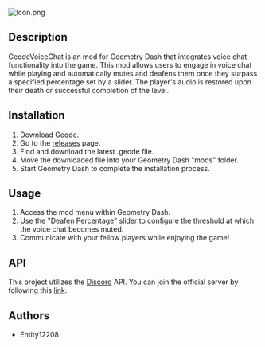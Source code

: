 ![Icon.png](https://github.com/user-attachments/assets/590a4bf2-a8f1-4f84-b878-99d4cfcf699b)

## Description
GeodeVoiceChat is an mod for Geometry Dash that integrates voice chat functionality into the game. This mod allows users to engage in voice chat while playing and automatically mutes and deafens them once they surpass a specified percentage set by a slider. The player's audio is restored upon their death or successful completion of the level.

## Installation
1. Download [Geode](https://geode-sdk.org).
2. Go to the [releases](https://github.com/entity12208/geodevoicechat/releases) page.
3. Find and download the latest .geode file.
4. Move the downloaded file into your Geometry Dash "mods" folder.
5. Start Geometry Dash to complete the installation process.

## Usage
1. Access the mod menu within Geometry Dash.
2. Use the "Deafen Percentage" slider to configure the threshold at which the voice chat becomes muted.
3. Communicate with your fellow players while enjoying the game!

## API
This project utilizes the [Discord](https://discord.com) API. You can join the official server by following this [link](https://discord.gg/TFkWXecYQB).

## Authors
- Entity12208
